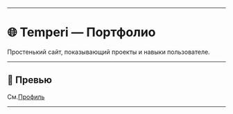 
---

# 🌐 Temperi — Портфолио

Простенький сайт, показывающий проекты и навыки пользователе.

---

## 📸 Превью

См.[Профиль](https://github.com/temperi)

---

